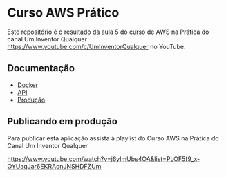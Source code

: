 # Curso AWS Prático

Este repositório é o resultado da aula 5 do curso de AWS na Prática do canal Um Inventor Qualquer 
https://www.youtube.com/c/UmInventorQualquer no YouTube.

## Documentação
- [Docker](docs/docker.md)
- [API](docs/api.md)
- [Produção](docs/producao.md)

## Publicando em produção

Para publicar esta aplicação assista à playlist do Curso AWS na Prática do Canal Um Inventor Qualquer

https://www.youtube.com/watch?v=j6yImUbs4OA&list=PLOF5f9_x-OYUaqJar6EKRAonJNSHDFZUm









